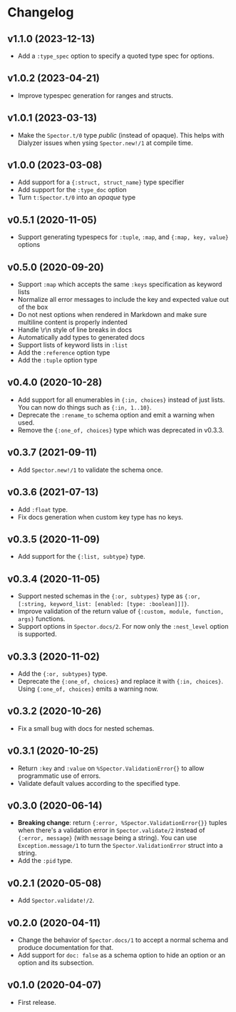 # Changelog

## v1.1.0 (2023-12-13)

  * Add a `:type_spec` option to specify a quoted type spec for options.

## v1.0.2 (2023-04-21)

  * Improve typespec generation for ranges and structs.

## v1.0.1 (2023-03-13)

  * Make the `Spector.t/0` type *public* (instead of opaque). This helps with Dialyzer issues when ysing `Spector.new!/1` at compile time.

## v1.0.0 (2023-03-08)

  * Add support for a `{:struct, struct_name}` type specifier
  * Add support for the `:type_doc` option
  * Turn `t:Spector.t/0` into an *opaque* type

## v0.5.1 (2020-11-05)

  * Support generating typespecs for `:tuple`, `:map`, and `{:map, key, value}` options

## v0.5.0 (2020-09-20)

  * Support `:map` which accepts the same `:keys` specification as keyword lists
  * Normalize all error messages to include the key and expected value out of the box
  * Do not nest options when rendered in Markdown and make sure multiline content is properly indented
  * Handle \r\n style of line breaks in docs
  * Automatically add types to generated docs
  * Support lists of keyword lists in `:list`
  * Add the `:reference` option type
  * Add the `:tuple` option type

## v0.4.0 (2020-10-28)

  * Add support for all enumerables in `{:in, choices}` instead of just lists. You can now do things such as `{:in, 1..10}`.
  * Deprecate the `:rename_to` schema option and emit a warning when used.
  * Remove the `{:one_of, choices}` type which was deprecated in v0.3.3.

## v0.3.7 (2021-09-11)

  * Add `Spector.new!/1` to validate the schema once.

## v0.3.6 (2021-07-13)

  * Add `:float` type.
  * Fix docs generation when custom key type has no keys.

## v0.3.5 (2020-11-09)

  * Add support for the `{:list, subtype}` type.

## v0.3.4 (2020-11-05)

  * Support nested schemas in the `{:or, subtypes}` type as `{:or, [:string, keyword_list: [enabled: [type: :boolean]]]}`.
  * Improve validation of the return value of `{:custom, module, function, args}` functions.
  * Support options in `Spector.docs/2`. For now only the `:nest_level` option is supported.

## v0.3.3 (2020-11-02)

  * Add the `{:or, subtypes}` type.
  * Deprecate the `{:one_of, choices}` and replace it with `{:in, choices}`. Using `{:one_of, choices}` emits a warning now.

## v0.3.2 (2020-10-26)

  * Fix a small bug with docs for nested schemas.

## v0.3.1 (2020-10-25)

  * Return `:key` and `:value` on `%Spector.ValidationError{}` to allow programmatic use of errors.
  * Validate default values according to the specified type.

## v0.3.0 (2020-06-14)

  * **Breaking change**: return `{:error, %Spector.ValidationError{}}` tuples when there's a validation error in `Spector.validate/2` instead of `{:error, message}` (with `message` being a string). You can use `Exception.message/1` to turn the `Spector.ValidationError` struct into a string.
  * Add the `:pid` type.

## v0.2.1 (2020-05-08)

  * Add `Spector.validate!/2`.

## v0.2.0 (2020-04-11)

  * Change the behavior of `Spector.docs/1` to accept a normal schema and produce documentation for that.
  * Add support for `doc: false` as a schema option to hide an option or an option and its subsection.

## v0.1.0 (2020-04-07)

  * First release.
